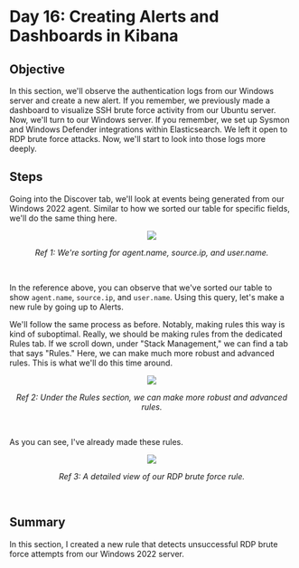 # Day 16: Creating Alerts and Dashboards in Kibana
## Objective
In this section, we'll observe the authentication logs from our Windows server and create a new alert. If you remember, we previously made a dashboard to visualize SSH brute force activity from our Ubuntu server. Now, we'll turn to our Windows server. If you remember, we set up Sysmon and Windows Defender integrations within Elasticsearch. We left it open to RDP brute force attacks. Now, we'll start to look into those logs more deeply.

## Steps
Going into the Discover tab, we'll look at events being generated from our Windows 2022 agent. Similar to how we sorted our table for specific fields, we'll do the same thing here.

<p align="center"><img src="https://i.imgur.com/hwiuaBn.png"></p>
<p align="center"><i>Ref 1: We're sorting for agent.name, source.ip, and user.name.</i></p>
<br>

In the reference above, you can observe that we've sorted our table to show `agent.name`, `source.ip`, and `user.name`. Using this query, let's make a new rule by going up to Alerts.

We'll follow the same process as before. Notably, making rules this way is kind of suboptimal. Really, we should be making rules from the dedicated Rules tab. If we scroll down, under "Stack Management," we can find a tab that says "Rules." Here, we can make much more robust and advanced rules. This is what we'll do this time around.

<p align="center"><img src="https://i.imgur.com/XPWE6n0.png"></p>
<p align="center"><i>Ref 2: Under the Rules section, we can make more robust and advanced rules.</i></p>
<br>

As you can see, I've already made these rules. 

<p align="center"><img src="https://i.imgur.com/zBKJW7M.png"></p>
<p align="center"><i>Ref 3: A detailed view of our RDP brute force rule.</i></p>
<br>

## Summary
In this section, I created a new rule that detects unsuccessful RDP brute force attempts from our Windows 2022 server.
